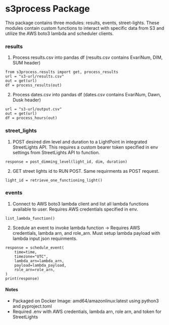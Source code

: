 # s3process Package
This package contains three modules: results, events, street-lights. These modules contain
custom functions to interact with specific data from S3 and utilize the AWS boto3 lambda and
scheduler clients.

### results
1. Process results.csv into pandas df (results.csv contains EvariNum, DIM, SUM header)
```
from s3process.results import get, process_results
url = "s3-url/results.csv"
out = get(url)
df = process_results(out)
```
2. Process dates.csv into pandas df (dates.csv contains EvariNum, Dawn, Dusk header)
```
url = "s3-url/output.csv"
out = get(url)
df = process_hours(out)
```

### street_lights
1. POST desired dim level and duration to a LightPoint in integrated StreetLights API.
This requires a custom bearer token specified in env settings from StreetLights API to
function.
```
response = post_dimming_level(light_id, dim, duration)
```
2. GET street lights id to RUN POST. Same requirments as POST request.
```
light_id = retrieve_one_functioning_light()
```

### events
1. Connect to AWS boto3 lambda client and list all lambda functions available to user.
Requires AWS credentials specified in env.
```
list_lambda_function()
```
2. Scedule an event to invoke lambda function -> Requires AWS credentials, lambda arn,
and role_arn. Must setup lambda payload with lambda input json requirments.
```
response = schedule_event(
    time=time,
    timezone="UTC",
    lambda_arn=lambda_arn,
    payload=lambda_payload,
    role_arn=role_arn,
)
print(response)
```

#### Notes
- Packaged on Docker Image: amd64/amazonlinux:latest using python3 and pyproject.toml
- Required .env with AWS credentials, lambda arn, role arn, and token for StreetLights